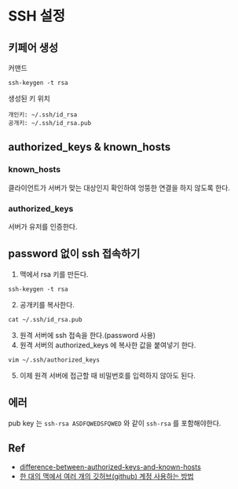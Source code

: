 # SSH 설정

## 키페어 생성

커맨드

```shell
ssh-keygen -t rsa
```

생성된 키 위치

```shell
개인키: ~/.ssh/id_rsa
공개키: ~/.ssh/id_rsa.pub
```



## authorized_keys & known_hosts

### known_hosts

클라이언트가 서버가 맞는 대상인지 확인하여 엉뚱한 연결을 하지 않도록 한다.

### authorized_keys

서버가 유저를 인증한다.



## password 없이 ssh 접속하기

1. 맥에서 rsa 키를 만든다.

```shell
ssh-keygen -t rsa
```

2. 공개키를 복사한다.

```shell
cat ~/.ssh/id_rsa.pub
```

3. 원격 서버에 ssh 접속을 한다.(password 사용)
4. 원격 서버의 authorized_keys 에 복사한 값을 붙여넣기 한다.

```shell
vim ~/.ssh/authorized_keys
```

5. 이제 원격 서버에 접근할 때 비밀번호를 입력하지 않아도 된다.



## 에러

pub key 는 `ssh-rsa ASDFQWEDSFQWED` 와 같이 `ssh-rsa` 를 포함해야한다.




## Ref
- [difference-between-authorized-keys-and-known-hosts](https://security.stackexchange.com/questions/20706/what-is-the-difference-between-authorized-keys-and-known-hosts-file-for-ssh)
- [한 대의 맥에서 여러 개의 깃허브(github) 계정 사용하는 방법](https://devlog.jwgo.kr/2018/08/17/how-to-use-multi-github-accounts-with-a-machine/)

